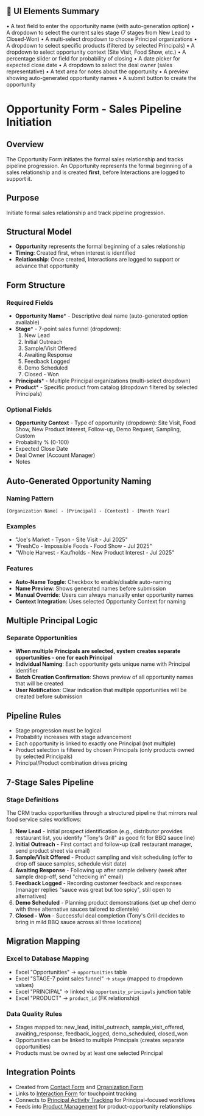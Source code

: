 ## 🧩 UI Elements Summary
• A text field to enter the opportunity name (with auto-generation option)
• A dropdown to select the current sales stage (7 stages from New Lead to Closed-Won)
• A multi-select dropdown to choose Principal organizations
• A dropdown to select specific products (filtered by selected Principals)
• A dropdown to select opportunity context (Site Visit, Food Show, etc.)
• A percentage slider or field for probability of closing
• A date picker for expected close date
• A dropdown to select the deal owner (sales representative)
• A text area for notes about the opportunity
• A preview showing auto-generated opportunity names
• A submit button to create the opportunity

# Opportunity Form - Sales Pipeline Initiation

## Overview
The Opportunity Form initiates the formal sales relationship and tracks pipeline progression. An Opportunity represents the formal beginning of a sales relationship and is created **first**, before Interactions are logged to support it.

## Purpose
Initiate formal sales relationship and track pipeline progression.

## Structural Model
- **Opportunity** represents the formal beginning of a sales relationship
- **Timing**: Created first, when interest is identified
- **Relationship**: Once created, Interactions are logged to support or advance that opportunity

## Form Structure

### Required Fields
- **Opportunity Name*** - Descriptive deal name (auto-generated option available)
- **Stage*** - 7-point sales funnel (dropdown):
  1. New Lead
  2. Initial Outreach
  3. Sample/Visit Offered
  4. Awaiting Response
  5. Feedback Logged
  6. Demo Scheduled
  7. Closed - Won
- **Principals*** - Multiple Principal organizations (multi-select dropdown)
- **Product*** - Specific product from catalog (dropdown filtered by selected Principals)

### Optional Fields
- **Opportunity Context** - Type of opportunity (dropdown): Site Visit, Food Show, New Product Interest, Follow-up, Demo Request, Sampling, Custom
- Probability % (0-100)
- Expected Close Date
- Deal Owner (Account Manager)
- Notes

## Auto-Generated Opportunity Naming

### Naming Pattern
`[Organization Name] - [Principal] - [Context] - [Month Year]`

### Examples
- "Joe's Market - Tyson - Site Visit - Jul 2025"
- "FreshCo - Impossible Foods - Food Show - Jul 2025"
- "Whole Harvest - Kaufholds - New Product Interest - Jul 2025"

### Features
- **Auto-Name Toggle**: Checkbox to enable/disable auto-naming
- **Name Preview**: Shows generated names before submission
- **Manual Override**: Users can always manually enter opportunity names
- **Context Integration**: Uses selected Opportunity Context for naming

## Multiple Principal Logic

### Separate Opportunities
- **When multiple Principals are selected, system creates separate opportunities - one for each Principal**
- **Individual Naming**: Each opportunity gets unique name with Principal identifier
- **Batch Creation Confirmation**: Shows preview of all opportunity names that will be created
- **User Notification**: Clear indication that multiple opportunities will be created before submission

## Pipeline Rules
- Stage progression must be logical
- Probability increases with stage advancement
- Each opportunity is linked to exactly one Principal (not multiple)
- Product selection is filtered by chosen Principals (only products owned by selected Principals)
- Principal/Product combination drives pricing

## 7-Stage Sales Pipeline

### Stage Definitions
The CRM tracks opportunities through a structured pipeline that mirrors real food service sales workflows:

1. **New Lead** - Initial prospect identification (e.g., distributor provides restaurant list, you identify "Tony's Grill" as good fit for BBQ sauce line)
2. **Initial Outreach** - First contact and follow-up (call restaurant manager, send product sheet via email)
3. **Sample/Visit Offered** - Product sampling and visit scheduling (offer to drop off sauce samples, schedule visit date)
4. **Awaiting Response** - Following up after sample delivery (week after sample drop-off, send "checking in" email)
5. **Feedback Logged** - Recording customer feedback and responses (manager replies "sauce was great but too spicy", still open to alternatives)
6. **Demo Scheduled** - Planning product demonstrations (set up chef demo with three alternative sauces tailored to clientele)
7. **Closed - Won** - Successful deal completion (Tony's Grill decides to bring in mild BBQ sauce across all three locations)

## Migration Mapping

### Excel to Database Mapping
- Excel "Opportunities" → `opportunities` table
- Excel "STAGE-7 point sales funnel" → `stage` (mapped to dropdown values)
- Excel "PRINCIPAL" → linked via `opportunity_principals` junction table
- Excel "PRODUCT" → `product_id` (FK relationship)

### Data Quality Rules
- Stages mapped to: new_lead, initial_outreach, sample_visit_offered, awaiting_response, feedback_logged, demo_scheduled, closed_won
- Opportunities can be linked to multiple Principals (creates separate opportunities)
- Products must be owned by at least one selected Principal

## Integration Points
- Created from [Contact Form](01_Contact_Form.md) and [Organization Form](02_Organization_Form.md)
- Links to [Interaction Form](04_Interaction_Form.md) for touchpoint tracking
- Connects to [Principal Activity Tracking](05_Principal_Activity_Tracking.md) for Principal-focused workflows
- Feeds into [Product Management](06_Product_Management.md) for product-opportunity relationships

